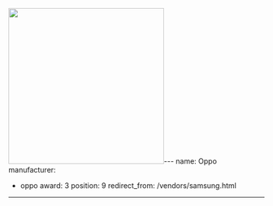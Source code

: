 <a href="https://dontkillmyapp.com/oppo"><img id="badge-shareable" width="306px" src="https://dontkillmyapp.com/badge/assets/js/main.js3.svg"></a>---
name: Oppo
manufacturer:
  - oppo
award: 3
position: 9
redirect_from: /vendors/samsung.html

---
